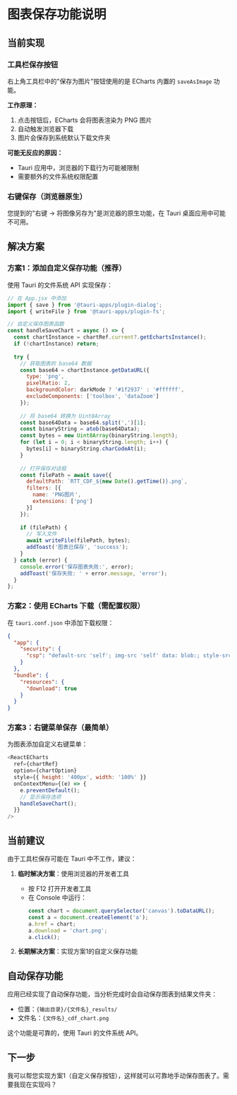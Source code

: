 # 图表保存功能说明

## 当前实现

### 工具栏保存按钮
右上角工具栏中的"保存为图片"按钮使用的是 ECharts 内置的 `saveAsImage` 功能。

**工作原理：**
1. 点击按钮后，ECharts 会将图表渲染为 PNG 图片
2. 自动触发浏览器下载
3. 图片会保存到系统默认下载文件夹

**可能无反应的原因：**
- Tauri 应用中，浏览器的下载行为可能被限制
- 需要额外的文件系统权限配置

### 右键保存（浏览器原生）
您提到的"右键 → 将图像另存为"是浏览器的原生功能，在 Tauri 桌面应用中可能不可用。

## 解决方案

### 方案1：添加自定义保存功能（推荐）

使用 Tauri 的文件系统 API 实现保存：

```javascript
// 在 App.jsx 中添加
import { save } from '@tauri-apps/plugin-dialog';
import { writeFile } from '@tauri-apps/plugin-fs';

// 自定义保存图表函数
const handleSaveChart = async () => {
  const chartInstance = chartRef.current?.getEchartsInstance();
  if (!chartInstance) return;
  
  try {
    // 获取图表的 base64 数据
    const base64 = chartInstance.getDataURL({
      type: 'png',
      pixelRatio: 2,
      backgroundColor: darkMode ? '#1f2937' : '#ffffff',
      excludeComponents: ['toolbox', 'dataZoom']
    });
    
    // 将 base64 转换为 Uint8Array
    const base64Data = base64.split(',')[1];
    const binaryString = atob(base64Data);
    const bytes = new Uint8Array(binaryString.length);
    for (let i = 0; i < binaryString.length; i++) {
      bytes[i] = binaryString.charCodeAt(i);
    }
    
    // 打开保存对话框
    const filePath = await save({
      defaultPath: `RTT_CDF_${new Date().getTime()}.png`,
      filters: [{
        name: 'PNG图片',
        extensions: ['png']
      }]
    });
    
    if (filePath) {
      // 写入文件
      await writeFile(filePath, bytes);
      addToast('图表已保存', 'success');
    }
  } catch (error) {
    console.error('保存图表失败:', error);
    addToast('保存失败: ' + error.message, 'error');
  }
};
```

### 方案2：使用 ECharts 下载（需配置权限）

在 `tauri.conf.json` 中添加下载权限：

```json
{
  "app": {
    "security": {
      "csp": "default-src 'self'; img-src 'self' data: blob:; style-src 'self' 'unsafe-inline'"
    }
  },
  "bundle": {
    "resources": {
      "download": true
    }
  }
}
```

### 方案3：右键菜单保存（最简单）

为图表添加自定义右键菜单：

```javascript
<ReactECharts
  ref={chartRef}
  option={chartOption}
  style={{ height: '400px', width: '100%' }}
  onContextMenu={(e) => {
    e.preventDefault();
    // 显示保存选项
    handleSaveChart();
  }}
/>
```

## 当前建议

由于工具栏保存可能在 Tauri 中不工作，建议：

1. **临时解决方案**：使用浏览器的开发者工具
   - 按 F12 打开开发者工具
   - 在 Console 中运行：
     ```javascript
     const chart = document.querySelector('canvas').toDataURL();
     const a = document.createElement('a');
     a.href = chart;
     a.download = 'chart.png';
     a.click();
     ```

2. **长期解决方案**：实现方案1的自定义保存功能

## 自动保存功能

应用已经实现了自动保存功能，当分析完成时会自动保存图表到结果文件夹：

- 位置：`{输出目录}/{文件名}_results/`
- 文件名：`{文件名}_cdf_chart.png`

这个功能是可靠的，使用 Tauri 的文件系统 API。

## 下一步

我可以帮您实现方案1（自定义保存按钮），这样就可以可靠地手动保存图表了。需要我现在实现吗？
